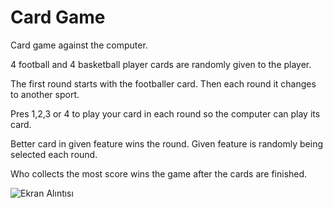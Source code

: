 # Card Game
 Card game against the computer.
 
 4 football and 4 basketball player cards are randomly given to the player.
 
 The first round starts with the footballer card. Then each round it changes to another sport.
 
 Pres 1,2,3 or 4 to play your card in each round so the computer can play its card.

 Better card in given feature wins the round. Given feature is randomly being selected each round.

 Who collects the most score wins the game after the cards are finished.
 
![Ekran Alıntısı](https://github.com/fatihguner41/Card-Game/assets/102809520/d43b7b63-2dc4-49da-8059-1f5e2aa5ff07)
